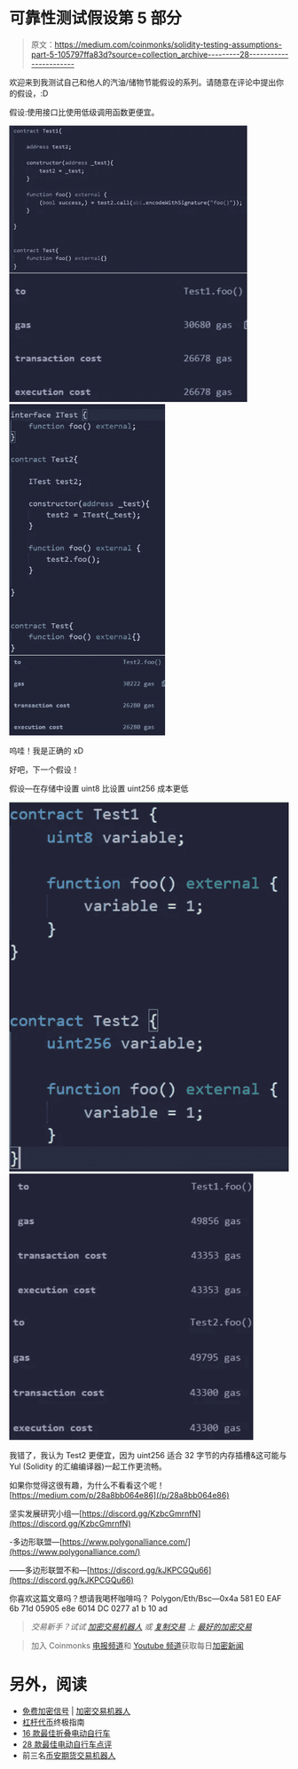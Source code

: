 # 可靠性测试假设第 5 部分

> 原文：<https://medium.com/coinmonks/solidity-testing-assumptions-part-5-105797ffa83d?source=collection_archive---------28----------------------->

欢迎来到我测试自己和他人的汽油/储物节能假设的系列。请随意在评论中提出你的假设，:D

假设:使用接口比使用低级调用函数更便宜。

![](img/78e75db550b22c80f34f4423d670c2e5.png)![](img/b635ad0d8735ffefe9dcf4b1d4285556.png)

呜哇！我是正确的 xD

好吧，下一个假设！

假设—在存储中设置 uint8 比设置 uint256 成本更低

![](img/699389e6ee708e61a6a5f906623f0ead.png)![](img/16458a98cba7f9eaf39d0dffdcf0aa5d.png)

我错了，我认为 Test2 更便宜，因为 uint256 适合 32 字节的内存插槽&这可能与 Yul (Solidity 的汇编编译器)一起工作更流畅。

如果你觉得这很有趣，为什么不看看这个呢！
[https://medium.com/p/28a8bb064e86](/p/28a8bb064e86)

坚实发展研究小组—[https://discord.gg/KzbcGmrnfN](https://discord.gg/KzbcGmrnfN)

-多边形联盟—[https://www.polygonalliance.com/](https://www.polygonalliance.com/)

——多边形联盟不和—[https://discord.gg/kJKPCGQu66](https://discord.gg/kJKPCGQu66)

你喜欢这篇文章吗？想请我喝杯咖啡吗？
Polygon/Eth/Bsc—0x4a 581 E0 EAF 6b 71d 05905 e8e 6014 DC 0277 a1 b 10 ad

> *交易新手？试试* [*加密交易机器人*](/coinmonks/crypto-trading-bot-c2ffce8acb2a) *或* [*复制交易*](/coinmonks/top-10-crypto-copy-trading-platforms-for-beginners-d0c37c7d698c) *上* [*最好的加密交易*](/coinmonks/crypto-exchange-dd2f9d6f3769)

> 加入 Coinmonks [电报频道](https://t.me/coincodecap)和 [Youtube 频道](https://www.youtube.com/c/coinmonks/videos)获取每日[加密新闻](http://coincodecap.com/)

# 另外，阅读

*   [免费加密信号](/coinmonks/free-crypto-signals-48b25e61a8da) | [加密交易机器人](/coinmonks/crypto-trading-bot-c2ffce8acb2a)
*   [杠杆代币](/coinmonks/leveraged-token-3f5257808b22)终极指南
*   [16 款最佳折叠电动自行车](/coinmonks/top-17-folding-electric-bikes-5e296f0918cb)
*   [28 款最佳电动自行车点评](/coinmonks/the-28-best-electric-bikes-review-and-buying-guide-in-2023-7bb3146cb403)
*   前三名[币安期货交易机器人](/coinmonks/top-3-binance-futures-trading-bots-e6031f84b3f9)